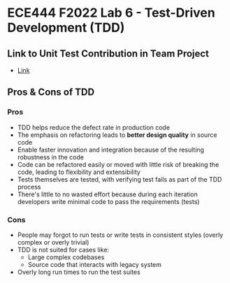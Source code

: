 # ECE444 F2022 Lab 6 - Test-Driven Development (TDD)

## Link to Unit Test Contribution in Team Project
- [Link](https://github.com/ECE444-2022Fall/project-1-web-application-design-education-pathways-group-18-caffeinated/blob/c93a3e73028948e8b66333bab4fda46e196d3c96/Education_Pathways/tests/test_course_reviews.py#L5-L21)

## Pros & Cons of TDD
### Pros
- TDD helps reduce the defect rate in production code
- The emphasis on refactoring leads to **better design quality** in source code
- Enable faster innovation and integration because of the resulting robustness in the code
- Code can be refactored easily or moved with little risk of breaking the code, leading to flexibility and extensibility
- Tests themselves are tested, with verifying test fails as part of the TDD process
- There's little to no wasted effort because during each iteration developers write minimal code to pass the requirements (tests)

### Cons
- People may forgot to run tests or write tests in consistent styles (overly complex or overly trivial) 
- TDD is not suited for cases like:
    - Large complex codebases
    - Source code that interacts with legacy system
- Overly long run times to run the test suites
